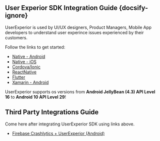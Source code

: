 ## User Experior SDK Integration Guide {docsify-ignore}

UserExperior is used by UI/UX designers, Product Managers, Mobile App developers to understand user experince issues experienced by their customers.

Follow the links to get started:
  - [Native - Android](android)
  - [Native - iOS](ios)
  - [Cordova/Ionic](cordova-ionic)
  - [ReactNative](reactnative)
  - [Flutter](flutter)
  - [Xamarin - Android](xamarin)
  
UserExperior supports os versions from **Android JellyBean (4.3) API Level 16** to **Android 10 API Level 29**!

## Third Party Integrations Guide

Come here after integrating UserExperior SDK using links above.

  - [Firebase Crashlytics + UserExperior (Android)](firebase-crashlytics-android)

 
